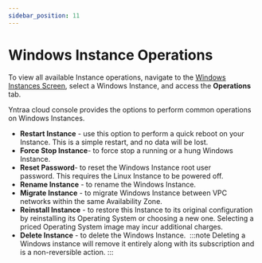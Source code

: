 ```yaml
---
sidebar_position: 11
---
```

# Windows Instance Operations

To view all available Instance operations, navigate to the [Windows Instances Screen](AboutWindowsInstances), select a Windows Instance, and access the **Operations** tab.

Yntraa cloud console provides the options to perform common operations on Windows Instances.

- **Restart Instance** - use this option to perform a quick reboot on your Instance. This is a simple restart, and no data will be lost.
- **Force Stop Instance**- to force stop a running or a hung Windows Instance.
- **Reset Password**- to reset the Windows Instance root user password. This requires the Linux Instance to be powered off.
- **Rename Instance** - to rename the Windows Instance.
- **Migrate Instance** - to migrate Windows Instance between VPC networks within the same Availability Zone.
- **Reinstall Instance** - to restore this Instance to its original configuration by reinstalling its Operating System or choosing a new one. Selecting a priced Operating System image may incur additional charges.
- **Delete Instance** - to delete the Windows Instance. 
	:::note 
	Deleting a Windows instance will remove it entirely along with its subscription and is a non-reversible action.
	:::




